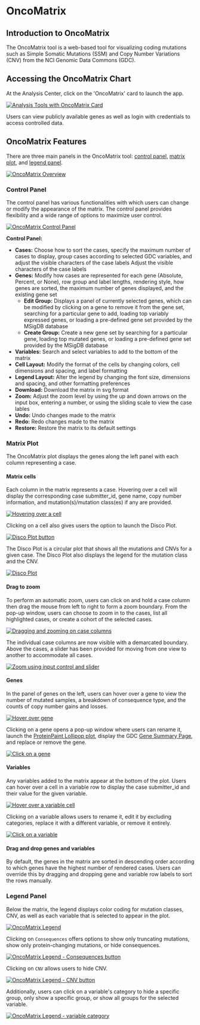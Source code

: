 # OncoMatrix

## Introduction to OncoMatrix

The OncoMatrix tool is a web-based tool for visualizing coding mutations such as Simple Somatic Mutations (SSM) and Copy Number Variations (CNV) from the NCI Genomic Data Commons (GDC).

## Accessing the OncoMatrix Chart

At the Analysis Center, click on the 'OncoMatrix' card to launch the app.

[![Analysis Tools with OncoMatrix Card](./images/oncomatrix/1-analysis_center.png)](./images/oncomatrix/1-analysis_center.png 'Click to see the full image.')

Users can view publicly available genes as well as login with credentials to access controlled data.

## OncoMatrix Features

There are three main panels in the OncoMatrix tool: [control panel](#control-panel), [matrix plot](#matrix-plot), and [legend panel](#legend-panel).

[![OncoMatrix Overview](images/oncomatrix_overview.png)](images/oncomatrix_overview.png 'Click to see the full image.')

### Control Panel

The control panel has various functionalities with which users can change or modify the appearance of the matrix. The control panel provides flexibility and a wide range of options to maximize user control.

[![OncoMatrix Control Panel](images/oncomatrix_control_panel.png)](images/oncomatrix_control_panel.png 'Click to see the full image.')

__Control Panel:__

* __Cases:__ Choose how to sort the cases, specify the maximum number of cases to display, group cases according to selected GDC variables, and adjust the visible characters of the case labels
Adjust the visible characters of the case labels
* __Genes:__ Modify how cases are represented for each gene (Absolute, Percent, or None), row group and label lengths, rendering style, how genes are sorted, the maximum number of genes displayed, and the existing gene set
    * __Edit Group:__ Displays a panel of currently selected genes, which can be modified by clicking on a gene to remove it from the gene set, searching for a particular gene to add, loading top variably expressed genes, or loading a pre-defined gene set provided by the MSigDB database
    * __Create Group:__ Create a new gene set by searching for a particular gene, loading top mutated genes, or loading a pre-defined gene set provided by the MSigDB database
* __Variables:__ Search and select variables to add to the bottom of the matrix
* __Cell Layout:__ Modify the format of the cells by changing colors, cell dimensions and spacing, and label formatting
* __Legend Layout:__ Alter the legend by changing the font size, dimensions and spacing, and other formatting preferences
* __Download:__ Download the matrix in svg format
* __Zoom:__ Adjust the zoom level by using the up and down arrows on the input box, entering a number, or using the sliding scale to view the case lables
* __Undo:__ Undo changes made to the matrix
* __Redo:__ Redo changes made to the matrix
* __Restore:__ Restore the matrix to its default settings

### Matrix Plot

The OncoMatrix plot displays the genes along the left panel with each column representing a case.

#### Matrix cells

Each column in the matrix represents a case. Hovering over a cell will display the corresponding case submitter_id, gene name, copy number information, and mutation(s)/mutation class(es) if any are provided.

[![Hovering over a cell](images/oncomatrix_cell_hover.png)](images/oncomatrix_cell_hover.png 'Click to see the full image.')

Clicking on a cell also gives users the option to launch the Disco Plot.

[![Disco Plot button](images/oncomatrix_disco_plot_button.png)](images/oncomatrix_disco_plot_button.png 'Click to see the full image.')

The Disco Plot is a circular plot that shows all the mutations and CNVs for a given case. The Disco Plot also displays the legend for the mutation class and the CNV.

[![Disco Plot](images/oncomatrix_disco_plot.png)](images/oncomatrix_disco_plot.png 'Click to see the full image.')

#### Drag to zoom

To perform an automatic zoom, users can click on and hold a case column then drag the mouse from left to right to form a zoom boundary. From the pop-up window, users can choose to zoom in to the cases, list all highlighted cases, or create a cohort of the selected cases.

[![Dragging and zooming on case columns](images/oncomatrix_zoom.png)](images/oncomatrix_zoom.png 'Click to see the full image.')

The individual case columns are now visible with a demarcated boundary. Above the cases, a slider has been provided for moving from one view to another to accommodate all cases.

[![Zoom using input control and slider](images/oncomatrix_zoom2.png)](images/oncomatrix_zoom2.png 'Click to see the full image.')

#### Genes

In the panel of genes on the left, users can hover over a gene to view the number of mutated samples, a breakdown of consequence type, and the counts of copy number gains and losses.

[![Hover over gene](images/oncomatrix_gene_hover.png)](images/oncomatrix_gene_hover.png 'Click to see the full image.')

Clicking on a gene opens a pop-up window where users can rename it, launch the [ProteinPaint Lollipop plot](proteinpaint_lollipop.md), display the GDC [Gene Summary Page](mutation_frequency.md#gene-and-mutation-summary-pages), and replace or remove the gene.

[![Click on a gene](images/oncomatrix_gene_click.png)](images/oncomatrix_gene_click.png 'Click to see the full image.')

#### Variables

Any variables added to the matrix appear at the bottom of the plot. Users can hover over a cell in a variable row to display the case submitter_id and their value for the given variable.

[![Hover over a variable cell](images/oncomatrix_variable_cell.png)](images/oncomatrix_variable_cell.png "Click to see the full image.")

Clicking on a variable allows users to rename it, edit it by excluding categories, replace it with a different variable, or remove it entirely. 

[![Click on a variable](images/oncomatrix_variable_click.png)](images/oncomatrix_variable_click.png "Click to see the full image.")

#### Drag and drop genes and variables

By default, the genes in the matrix are sorted in descending order according to which genes have the highest number of rendered cases. Users can override this by dragging and dropping gene and variable row labels to sort the rows manually.

### Legend Panel

Below the matrix, the legend displays color coding for mutation classes, CNV, as well as each variable that is selected to appear in the plot.

[![OncoMatrix Legend](images/oncomatrix_legend.png)](images/oncomatrix_legend.png 'Click to see the full image.')

Clicking on `Consequences` offers options to show only truncating mutations, show only protein-changing mutations, or hide consequences.

[![OncoMatrix Legend - Consequences button](images/oncomatrix_legend_consequences.png)](images/oncomatrix_legend_consequences.png 'Click to see the full image.')

Clicking on `CNV` allows users to hide CNV.

[![OncoMatrix Legend - CNV button](images/oncomatrix_legend_cnv.png)](images/oncomatrix_legend_cnv.png 'Click to see the full image.')

Additionally, users can click on a variable's category to hide a specific group, only show a specific group, or show all groups for the selected variable.

[![OncoMatrix Legend - variable category](images/oncomatrix_legend_var_cat.png)](images/oncomatrix_legend_var_cat.png 'Click to see the full image.')